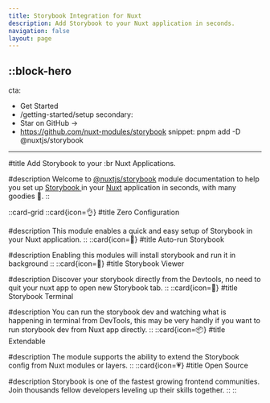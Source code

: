 ```yaml
---
title: Storybook Integration for Nuxt
description: Add Storybook to your Nuxt application in seconds.
navigation: false
layout: page
---
```


::block-hero
---
cta:
  - Get Started
  - /getting-started/setup
secondary:
  - Star on GitHub →
  - https://github.com/nuxt-modules/storybook
snippet: pnpm add -D @nuxtjs/storybook
---

#title
Add Storybook  to your :br Nuxt Applications.

#description
Welcome to [@nuxtjs/storybook](https://github.com/nuxt-modules/storybook) module documentation to help you set up [Storybook ](https://storybook.js.org ) in your [Nuxt](https://nuxt.com) application in seconds, with many goodies 🍬.
::

::card-grid
  ::card{icon=👌}
  #title
  Zero Configuration

  #description
  This module enables a quick and easy setup of Storybook  in your Nuxt application.
  ::
  ::card{icon=🚗}
  #title
  Auto-run Storybook

  #description
  Enabling this modules will install storybook and run it in background
  ::
  ::card{icon=🎨}
  #title
  Storybook Viewer

  #description
  Discover your storybook directly from the Devtools, no need to quit your nuxt app to open new Storybook tab.
  ::
  ::card{icon=🔗}
  #title
  Storybook Terminal

  #description
  You can run the storybook dev and watching what is happening in terminal from DevTools, this may be very handly if you want to run storybook dev from Nuxt app directly.
  ::
  ::card{icon=📦}
  #title
  Extendable

  #description
  The module supports the ability to extend the Storybook config from Nuxt modules or layers.
  ::
  ::card{icon=💗}
  #title
  Open Source

  #description
  Storybook is one of the fastest growing frontend communities. Join thousands fellow developers leveling up their skills together.
  ::
::
